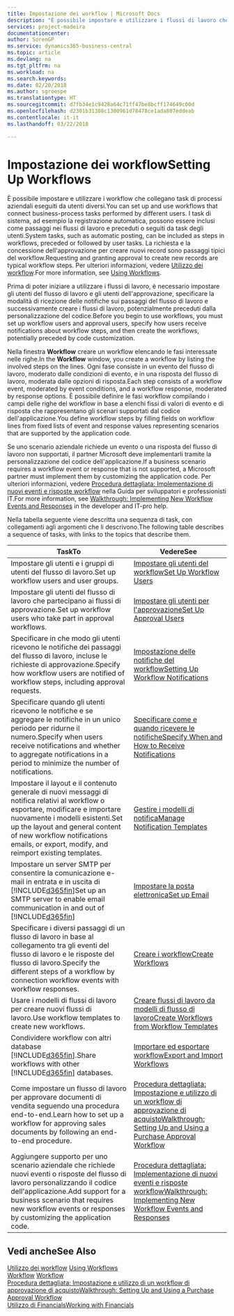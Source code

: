 ```yaml
---
title: Impostazione dei workflow | Microsoft Docs
description: "È possibile impostare e utilizzare i flussi di lavoro che collegano task di processi aziendali eseguiti da utenti diversi. I task di sistema, ad esempio la registrazione automatica, possono essere inclusi come passaggi nei flussi di lavoro e preceduti o seguiti da task degli utenti. La richiesta e la concessione dell'approvazione per creare nuovi record sono passaggi tipici del workflow."
services: project-madeira
documentationcenter: 
author: SorenGP
ms.service: dynamics365-business-central
ms.topic: article
ms.devlang: na
ms.tgt_pltfrm: na
ms.workload: na
ms.search.keywords: 
ms.date: 02/20/2018
ms.author: sgroespe
ms.translationtype: HT
ms.sourcegitcommit: d7fb34e1c9428a64c71ff47be8bcff174649c00d
ms.openlocfilehash: d2301b31308c1300961d78478ce1ada807eddeab
ms.contentlocale: it-it
ms.lasthandoff: 03/22/2018

---
```

# <a name="setting-up-workflows"></a><span data-ttu-id="f0e84-105">Impostazione dei workflow</span><span class="sxs-lookup"><span data-stu-id="f0e84-105">Setting Up Workflows</span></span>
<span data-ttu-id="f0e84-106">È possibile impostare e utilizzare i workflow che collegano task di processi aziendali eseguiti da utenti diversi.</span><span class="sxs-lookup"><span data-stu-id="f0e84-106">You can set up and use workflows that connect business-process tasks performed by different users.</span></span> <span data-ttu-id="f0e84-107">I task di sistema, ad esempio la registrazione automatica, possono essere inclusi come passaggi nei flussi di lavoro e preceduti o seguiti da task degli utenti.</span><span class="sxs-lookup"><span data-stu-id="f0e84-107">System tasks, such as automatic posting, can be included as steps in workflows, preceded or followed by user tasks.</span></span> <span data-ttu-id="f0e84-108">La richiesta e la concessione dell'approvazione per creare nuovi record sono passaggi tipici del workflow.</span><span class="sxs-lookup"><span data-stu-id="f0e84-108">Requesting and granting approval to create new records are typical workflow steps.</span></span> <span data-ttu-id="f0e84-109">Per ulteriori informazioni, vedere [Utilizzo dei workflow](across-use-workflows.md).</span><span class="sxs-lookup"><span data-stu-id="f0e84-109">For more information, see [Using Workflows](across-use-workflows.md).</span></span>  

 <span data-ttu-id="f0e84-110">Prima di poter iniziare a utilizzare i flussi di lavoro, è necessario impostare gli utenti del flusso di lavoro e gli utenti dell'approvazione, specificare la modalità di ricezione delle notifiche sui passaggi del flusso di lavoro e successivamente creare i flussi di lavoro, potenzialmente preceduti dalla personalizzazione del codice.</span><span class="sxs-lookup"><span data-stu-id="f0e84-110">Before you begin to use workflows, you must set up workflow users and approval users, specify how users receive notifications about workflow steps, and then create the workflows, potentially preceded by code customization.</span></span>  

 <span data-ttu-id="f0e84-111">Nella finestra **Workflow** creare un workflow elencando le fasi interessate nelle righe.</span><span class="sxs-lookup"><span data-stu-id="f0e84-111">In the **Workflow** window, you create a workflow by listing the involved steps on the lines.</span></span> <span data-ttu-id="f0e84-112">Ogni fase consiste in un evento del flusso di lavoro, moderato dalle condizioni di evento, e in una risposta del flusso di lavoro, moderata dalle opzioni di risposta.</span><span class="sxs-lookup"><span data-stu-id="f0e84-112">Each step consists of a workflow event, moderated by event conditions, and a workflow response, moderated by response options.</span></span> <span data-ttu-id="f0e84-113">È possibile definire le fasi workflow compilando i campi delle righe del workflow in base a elenchi fissi di valori di evento e di risposta che rappresentano gli scenari supportati dal codice dell'applicazione.</span><span class="sxs-lookup"><span data-stu-id="f0e84-113">You define workflow steps by filling fields on workflow lines from fixed lists of event and response values representing scenarios that are supported by the application code.</span></span>  

 <span data-ttu-id="f0e84-114">Se uno scenario aziendale richiede un evento o una risposta del flusso di lavoro non supportati, il partner Microsoft deve implementarli tramite la personalizzazione del codice dell'applicazione.</span><span class="sxs-lookup"><span data-stu-id="f0e84-114">If a business scenario requires a workflow event or response that is not supported, a Microsoft partner must implement them by customizing the application code.</span></span> <span data-ttu-id="f0e84-115">Per ulteriori informazioni, vedere [Procedura dettagliata: Implementazione di nuovi eventi e risposte workflow](/dynamics-nav/Walkthrough--Implementing-New-Workflow-Events-and-Responses) nella Guida per sviluppatori e professionisti IT.</span><span class="sxs-lookup"><span data-stu-id="f0e84-115">For more information, see [Walkthrough: Implementing New Workflow Events and Responses](/dynamics-nav/Walkthrough--Implementing-New-Workflow-Events-and-Responses) in the developer and IT-pro help.</span></span>

 <span data-ttu-id="f0e84-116">Nella tabella seguente viene descritta una sequenza di task, con collegamenti agli argomenti che li descrivono.</span><span class="sxs-lookup"><span data-stu-id="f0e84-116">The following table describes a sequence of tasks, with links to the topics that describe them.</span></span>  

|<span data-ttu-id="f0e84-117">**Task**</span><span class="sxs-lookup"><span data-stu-id="f0e84-117">**To**</span></span>|<span data-ttu-id="f0e84-118">**Vedere**</span><span class="sxs-lookup"><span data-stu-id="f0e84-118">**See**</span></span>|  
|------------|-------------|  
|<span data-ttu-id="f0e84-119">Impostare gli utenti e i gruppi di utenti del flusso di lavoro.</span><span class="sxs-lookup"><span data-stu-id="f0e84-119">Set up workflow users and user groups.</span></span>|[<span data-ttu-id="f0e84-120">Impostare gli utenti del workflow</span><span class="sxs-lookup"><span data-stu-id="f0e84-120">Set Up Workflow Users</span></span>](across-how-to-set-up-workflow-users.md)|  
|<span data-ttu-id="f0e84-121">Impostare gli utenti del flusso di lavoro che partecipano ai flussi di approvazione.</span><span class="sxs-lookup"><span data-stu-id="f0e84-121">Set up workflow users who take part in approval workflows.</span></span>|[<span data-ttu-id="f0e84-122">Impostare gli utenti per l'approvazione</span><span class="sxs-lookup"><span data-stu-id="f0e84-122">Set Up Approval Users</span></span>](across-how-to-set-up-approval-users.md)|  
|<span data-ttu-id="f0e84-123">Specificare in che modo gli utenti ricevono le notifiche dei passaggi del flusso di lavoro, incluse le richieste di approvazione.</span><span class="sxs-lookup"><span data-stu-id="f0e84-123">Specify how workflow users are notified of workflow steps, including approval requests.</span></span>|[<span data-ttu-id="f0e84-124">Impostazione delle notifiche del workflow</span><span class="sxs-lookup"><span data-stu-id="f0e84-124">Setting Up Workflow Notifications</span></span>](across-setting-up-workflow-notifications.md)|  
|<span data-ttu-id="f0e84-125">Specificare quando gli utenti ricevono le notifiche e se aggregare le notifiche in un unico periodo per ridurne il numero.</span><span class="sxs-lookup"><span data-stu-id="f0e84-125">Specify when users receive notifications and whether to aggregate notifications in a period to minimize the number of notifications.</span></span>|[<span data-ttu-id="f0e84-126">Specificare come e quando ricevere le notifiche</span><span class="sxs-lookup"><span data-stu-id="f0e84-126">Specify When and How to Receive Notifications</span></span>](across-how-to-specify-when-and-how-to-receive-notifications.md)|  
|<span data-ttu-id="f0e84-127">Impostare il layout e il contenuto generale di nuovi messaggi di notifica relativi al workflow o esportare, modificare e importare nuovamente i modelli esistenti.</span><span class="sxs-lookup"><span data-stu-id="f0e84-127">Set up the layout and general content of new workflow notifications emails, or export, modify, and reimport existing templates.</span></span>|[<span data-ttu-id="f0e84-128">Gestire i modelli di notifica</span><span class="sxs-lookup"><span data-stu-id="f0e84-128">Manage Notification Templates</span></span>](across-how-to-manage-notification-templates.md)|  
|<span data-ttu-id="f0e84-129">Impostare un server SMTP per consentire la comunicazione e-mail in entrata e in uscita di [!INCLUDE[d365fin](includes/d365fin_md.md)]</span><span class="sxs-lookup"><span data-stu-id="f0e84-129">Set up an SMTP server to enable email communication in and out of [!INCLUDE[d365fin](includes/d365fin_md.md)]</span></span>|[<span data-ttu-id="f0e84-130">Impostare la posta elettronica</span><span class="sxs-lookup"><span data-stu-id="f0e84-130">Set up Email</span></span>](admin-how-setup-email.md)|
|<span data-ttu-id="f0e84-131">Specificare i diversi passaggi di un flusso di lavoro in base al collegamento tra gli eventi del flusso di lavoro e le risposte del flusso di lavoro.</span><span class="sxs-lookup"><span data-stu-id="f0e84-131">Specify the different steps of a workflow by connection workflow events with workflow responses.</span></span>|[<span data-ttu-id="f0e84-132">Creare i workflow</span><span class="sxs-lookup"><span data-stu-id="f0e84-132">Create Workflows</span></span>](across-how-to-create-workflows.md)|  
|<span data-ttu-id="f0e84-133">Usare i modelli di flussi di lavoro per creare nuovi flussi di lavoro.</span><span class="sxs-lookup"><span data-stu-id="f0e84-133">Use workflow templates to create new workflows.</span></span>|[<span data-ttu-id="f0e84-134">Creare flussi di lavoro da modelli di flusso di lavoro</span><span class="sxs-lookup"><span data-stu-id="f0e84-134">Create Workflows from Workflow Templates</span></span>](across-how-to-create-workflows-from-workflow-templates.md)|  
|<span data-ttu-id="f0e84-135">Condividere workflow con altri database [!INCLUDE[d365fin](includes/d365fin_md.md)].</span><span class="sxs-lookup"><span data-stu-id="f0e84-135">Share workflows with other [!INCLUDE[d365fin](includes/d365fin_md.md)] databases.</span></span>|[<span data-ttu-id="f0e84-136">Importare ed esportare workflow</span><span class="sxs-lookup"><span data-stu-id="f0e84-136">Export and Import Workflows</span></span>](across-how-to-export-and-import-workflows.md)|  
|<span data-ttu-id="f0e84-137">Come impostare un flusso di lavoro per approvare documenti di vendita seguendo una procedura end-to-end.</span><span class="sxs-lookup"><span data-stu-id="f0e84-137">Learn how to set up a workflow for approving sales documents by following an end-to-end procedure.</span></span>|[<span data-ttu-id="f0e84-138">Procedura dettagliata: Impostazione e utilizzo di un workflow di approvazione di acquisto</span><span class="sxs-lookup"><span data-stu-id="f0e84-138">Walkthrough: Setting Up and Using a Purchase Approval Workflow</span></span>](walkthrough-setting-up-and-using-a-purchase-approval-workflow.md)|  
|<span data-ttu-id="f0e84-139">Aggiungere supporto per uno scenario aziendale che richiede nuovi eventi o risposte del flusso di lavoro personalizzando il codice dell'applicazione.</span><span class="sxs-lookup"><span data-stu-id="f0e84-139">Add support for a business scenario that requires new workflow events or responses by customizing the application code.</span></span>|[<span data-ttu-id="f0e84-140">Procedura dettagliata: Implementazione di nuovi eventi e risposte workflow</span><span class="sxs-lookup"><span data-stu-id="f0e84-140">Walkthrough: Implementing New Workflow Events and Responses</span></span>](/dynamics-nav/Walkthrough--Implementing-New-Workflow-Events-and-Responses)|  

## <a name="see-also"></a><span data-ttu-id="f0e84-141">Vedi anche</span><span class="sxs-lookup"><span data-stu-id="f0e84-141">See Also</span></span>  
 <span data-ttu-id="f0e84-142">[Utilizzo dei workflow](across-use-workflows.md) </span><span class="sxs-lookup"><span data-stu-id="f0e84-142">[Using Workflows](across-use-workflows.md) </span></span>  
 <span data-ttu-id="f0e84-143">[Workflow](across-workflow.md) </span><span class="sxs-lookup"><span data-stu-id="f0e84-143">[Workflow](across-workflow.md) </span></span>  
 [<span data-ttu-id="f0e84-144">Procedura dettagliata: Impostazione e utilizzo di un workflow di approvazione di acquisto</span><span class="sxs-lookup"><span data-stu-id="f0e84-144">Walkthrough: Setting Up and Using a Purchase Approval Workflow</span></span>](walkthrough-setting-up-and-using-a-purchase-approval-workflow.md)  
 [<span data-ttu-id="f0e84-145">Utilizzo di Financials</span><span class="sxs-lookup"><span data-stu-id="f0e84-145">Working with Financials</span></span>](ui-work-product.md)

